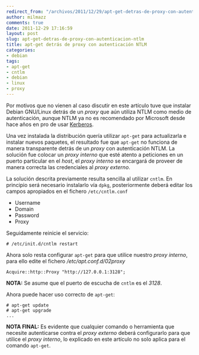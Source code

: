 ```yaml
---
redirect_from: "/archivos/2011/12/29/apt-get-detras-de-proxy-con-autenticacion-ntlm/"
author: milmazz
comments: true
date: 2011-12-29 17:16:59
layout: post
slug: apt-get-detras-de-proxy-con-autenticacion-ntlm
title: apt-get detrás de proxy con autenticación NTLM
categories:
- debian
tags:
- apt-get
- cntlm
- debian
- linux
- proxy
---
```


Por motivos que no vienen al caso discutir en este artículo tuve que instalar
Debian GNU/Linux detrás de un _proxy_ que aún utiliza NTLM como medio de
autenticación, aunque NTLM ya no es recomendado por Microsoft desde hace años en
pro de usar [Kerberos](http://web.mit.edu/kerberos/).

Una vez instalada la distribución quería utilizar `apt-get` para actualizarla e
instalar nuevos paquetes, el resultado fue que `apt-get` no funciona de manera
transparente detrás de un _proxy_ con autenticación NTLM. La solución fue
colocar un _proxy interno_ que esté atento a peticiones en un puerto particular
en el _host_, el _proxy interno_ se encargará de proveer de manera correcta las
credenciales al _proxy externo_.

La solución descrita previamente resulta sencilla al utilizar `cntlm`. En
principio será necesario instalarlo vía `dpkg`, posteriormente deberá editar los
campos apropiados en el fichero `/etc/cntlm.conf`

  * Username
  * Domain
  * Password
  * Proxy

Seguidamente reinicie el servicio:

    # /etc/init.d/cntlm restart

Ahora solo resta configurar `apt-get` para que utilice nuestro _proxy interno_,
para ello edite el fichero _/etc/apt.conf.d/02proxy_

    Acquire::http::Proxy "http://127.0.0.1:3128";

**NOTA:** Se asume que el puerto de escucha de `cntlm` es el _3128_.

Ahora puede hacer uso correcto de `apt-get`:

    # apt-get update
    # apt-get upgrade
    ...

**NOTA FINAL:** Es evidente que cualquier comando o herramienta que necesite
autenticarse contra el _proxy externo_ deberá configurarlo para que utilice el
_proxy interno_, lo explicado en este artículo no solo aplica para el comando
`apt-get`.
